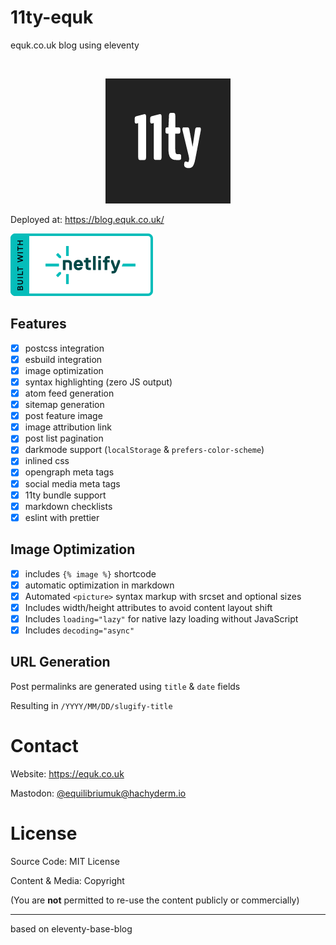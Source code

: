 # 11ty-equk

equk.co.uk blog using eleventy

<br />

<p align="center">
<img src="./src/_media/images/11ty-200.png" alt="11ty-logo">
</p>

Deployed at: https://blog.equk.co.uk/

<img src="./public/media/logos/netlify-color-bg.svg" alt="Deploys by Netlify"/>

## Features

- [x] postcss integration
- [x] esbuild integration
- [x] image optimization
- [x] syntax highlighting (zero JS output)
- [x] atom feed generation
- [x] sitemap generation
- [x] post feature image
- [x] image attribution link
- [x] post list pagination
- [x] darkmode support (`localStorage` & `prefers-color-scheme`)
- [x] inlined css
- [x] opengraph meta tags
- [x] social media meta tags
- [x] 11ty bundle support
- [x] markdown checklists
- [x] eslint with prettier

## Image Optimization

- [x] includes `{% image %}` shortcode
- [x] automatic optimization in markdown
- [x] Automated `<picture>` syntax markup with srcset and optional sizes
- [x] Includes width/height attributes to avoid content layout shift
- [x] Includes `loading="lazy"` for native lazy loading without JavaScript
- [x] Includes `decoding="async"`

## URL Generation

Post permalinks are generated using `title` & `date` fields

Resulting in `/YYYY/MM/DD/slugify-title`

# Contact

Website: https://equk.co.uk

Mastodon: [@equilibriumuk@hachyderm.io](https://hachyderm.io/@equilibriumuk)


# License

Source Code: MIT License

Content & Media: Copyright

(You are **not** permitted to re-use the content publicly or commercially)

---

based on eleventy-base-blog
